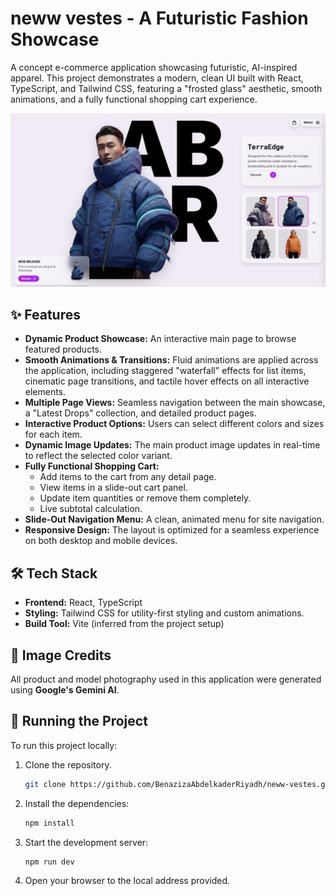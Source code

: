 # neww vestes - A Futuristic Fashion Showcase

A concept e-commerce application showcasing futuristic, AI-inspired apparel. This project demonstrates a modern, clean UI built with React, TypeScript, and Tailwind CSS, featuring a "frosted glass" aesthetic, smooth animations, and a fully functional shopping cart experience.



![Screenshot](./screenshots/Screenshot1.png)


## ✨ Features

- **Dynamic Product Showcase:** An interactive main page to browse featured products.
- **Smooth Animations & Transitions:** Fluid animations are applied across the application, including staggered "waterfall" effects for list items, cinematic page transitions, and tactile hover effects on all interactive elements.
- **Multiple Page Views:** Seamless navigation between the main showcase, a "Latest Drops" collection, and detailed product pages.
- **Interactive Product Options:** Users can select different colors and sizes for each item.
- **Dynamic Image Updates:** The main product image updates in real-time to reflect the selected color variant.
- **Fully Functional Shopping Cart:**
  - Add items to the cart from any detail page.
  - View items in a slide-out cart panel.
  - Update item quantities or remove them completely.
  - Live subtotal calculation.
- **Slide-Out Navigation Menu:** A clean, animated menu for site navigation.
- **Responsive Design:** The layout is optimized for a seamless experience on both desktop and mobile devices.

## 🛠️ Tech Stack

- **Frontend:** React, TypeScript
- **Styling:** Tailwind CSS for utility-first styling and custom animations.
- **Build Tool:** Vite (inferred from the project setup)

## 🤖 Image Credits

All product and model photography used in this application were generated using **Google's Gemini AI**.



## 🚀 Running the Project

To run this project locally:

1.  Clone the repository.
     ```bash
    git clone https://github.com/BenazizaAbdelkaderRiyadh/neww-vestes.git
    ```
3.  Install the dependencies:
    ```bash
    npm install
    ```
4.  Start the development server:
    ```bash
    npm run dev
    ```
5.  Open your browser to the local address provided.

